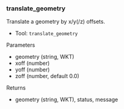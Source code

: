 ### translate_geometry

Translate a geometry by x/y(/z) offsets.

- Tool: `translate_geometry`

Parameters

- geometry (string, WKT)
- xoff (number)
- yoff (number)
- zoff (number, default 0.0)

Returns

- geometry (string, WKT), status, message
